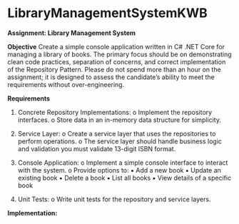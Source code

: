 # LibraryManagementSystemKWB

**Assignment: Library Management System**

**Objective**
  Create a simple console application written in C# .NET Core for managing a library of
  books. The primary focus should be on demonstrating clean code practices, separation of
  concerns, and correct implementation of the Repository Pattern. Please do not spend more
  than an hour on the assignment; it is designed to assess the candidate’s ability to meet the
  requirements without over-engineering.

**Requirements**
  1. Concrete Repository Implementations:
  o Implement the repository interfaces.
  o Store data in an in-memory data structure for simplicity.
  
  2. Service Layer:
  o Create a service layer that uses the repositories to perform operations.
  o The service layer should handle business logic and validation you must
  validate 13-digit ISBN format.
  
  3. Console Application:
  o Implement a simple console interface to interact with the system.
  o Provide options to:
  ▪ Add a new book
  ▪ Update an existing book
  ▪ Delete a book
  ▪ List all books
  ▪ View details of a specific book
  
  4. Unit Tests:
  o Write unit tests for the repository and service layers.


**Implementation:**
